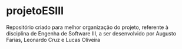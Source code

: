 # projetoESIII
Repositório criado para melhor organização do projeto, referente à disciplina de Engenha de Software III, a ser desenvolvido por Augusto Farias, Leonardo Cruz e Lucas Oliveira
